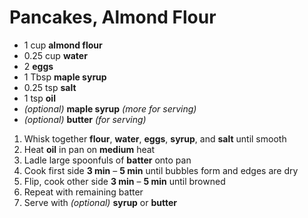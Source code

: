 # Pancakes, Almond Flour

- 1 cup **almond flour**
- 0.25 cup **water**
- 2 **eggs**
- 1 Tbsp **maple syrup**
- 0.25 tsp **salt**
- 1 tsp **oil**
- *(optional)* **maple syrup** *(more for serving)*
- *(optional)* **butter** *(for serving)*

1. Whisk together **flour**, **water**, **eggs**, **syrup**, and **salt** until smooth
1. Heat **oil** in pan on **medium** heat
1. Ladle large spoonfuls of **batter** onto pan
1. Cook first side **3 min** – **5 min** until bubbles form and edges are dry
1. Flip, cook other side **3 min** – **5 min** until browned
1. Repeat with remaining batter
1. Serve with *(optional)* **syrup** or **butter**
